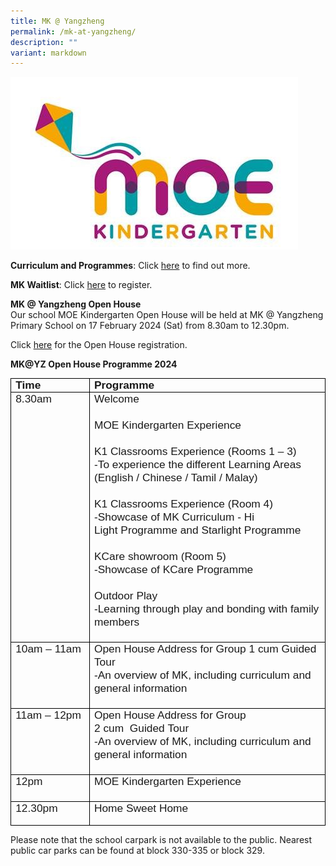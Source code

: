 ```yaml
---
title: MK @ Yangzheng
permalink: /mk-at-yangzheng/
description: ""
variant: markdown
---
```

[![MOE Kindergarten](/images/MOE%20Kindergarten.jpeg)](https://www.moe.gov.sg/preschool/moe-kindergarten)

 
**Curriculum and Programmes**:
Click&nbsp;[here](https://www.moe.gov.sg/preschool/moe-kindergarten)&nbsp;to find out more.
      
**MK Waitlist**: 
Click [here](https://form.gov.sg/65b6f4915b5a3eff995ad0b5) to register.

**MK @ Yangzheng Open House**  
Our school MOE Kindergarten Open House will be held at MK @ Yangzheng Primary School on 17 February 2024 (Sat) from 8.30am to 12.30pm.

  

Click&nbsp;[here](https://form.gov.sg/654c2c4128c6d00011d38319)&nbsp;for the Open House registration.

**MK@YZ Open House&nbsp;Programme&nbsp;2024**

<table style="font-family: &quot;Times New Roman&quot;; letter-spacing: normal; orphans: 2; text-transform: none; widows: 2; word-spacing: 0px; -webkit-text-stroke-width: 0px; text-decoration-thickness: initial; text-decoration-style: initial; text-decoration-color: initial; border-collapse: collapse; border: none;" cellpadding="0" cellspacing="0" border="1" class="MsoTableGrid"><tbody><tr><td style="width: 103.25pt; border: 1pt solid windowtext; padding: 0in 5.4pt;" valign="top" width="138"><p style="margin: 0in; font-size: 11pt; font-family: Calibri, sans-serif;" class="MsoNoSpacing"><b><span style="font-size: 13pt;" lang="EN-SG">Time</span></b></p></td><td style="width: 364.25pt; border-top: 1pt solid windowtext; border-right: 1pt solid windowtext; border-bottom: 1pt solid windowtext; border-image: initial; border-left: none; padding: 0in 5.4pt;" valign="top" width="486"><p style="margin: 0in; font-size: 11pt; font-family: Calibri, sans-serif;" class="MsoNoSpacing"><b><span style="font-size: 13pt;" lang="EN-SG">Programme</span></b></p></td></tr><tr><td style="width: 103.25pt; border-right: 1pt solid windowtext; border-bottom: 1pt solid windowtext; border-left: 1pt solid windowtext; border-image: initial; border-top: none; padding: 0in 5.4pt;" valign="top" width="138"><p style="margin: 0in; font-size: 11pt; font-family: Calibri, sans-serif;" class="MsoNoSpacing"><span style="font-size: 13pt;" lang="EN-SG">8.30am</span></p></td><td style="width: 364.25pt; border-top: none; border-left: none; border-bottom: 1pt solid windowtext; border-right: 1pt solid windowtext; padding: 0in 5.4pt;" valign="top" width="486"><p style="margin: 0in; font-size: 11pt; font-family: Calibri, sans-serif; line-height: normal;" class="MsoNormal"><span style="font-size: 13pt;">Welcome</span></p><p style="margin: 0in; font-size: 11pt; font-family: Calibri, sans-serif; line-height: normal;" class="MsoNormal"><span style="font-size: 13pt;">&nbsp;</span></p><p style="margin: 0in; font-size: 11pt; font-family: Calibri, sans-serif; line-height: normal;" class="MsoNormal"><span style="font-size: 13pt;">MOE Kindergarten Experience</span></p><p style="margin: 0in; font-size: 11pt; font-family: Calibri, sans-serif; line-height: normal;" class="MsoNormal"><span style="font-size: 13pt;" lang="EN-SG">&nbsp;</span></p><p style="margin: 0in; font-size: 11pt; font-family: Calibri, sans-serif; line-height: normal;" class="MsoNormal"><span style="font-size: 13pt;">K1 Classrooms Experience (Rooms 1 – 3)</span></p><p style="margin: 0in; font-size: 11pt; font-family: Calibri, sans-serif; line-height: normal;" class="MsoNormal"><span style="font-size: 13pt;">-To experience the different Learning Areas (English / Chinese / Tamil / Malay)</span></p><p style="margin: 0in; font-size: 11pt; font-family: Calibri, sans-serif; line-height: normal;" class="MsoNormal"><span style="font-size: 13pt;">&nbsp;</span></p><p style="margin: 0in; font-size: 11pt; font-family: Calibri, sans-serif; line-height: normal;" class="MsoNormal"><span style="font-size: 13pt;">K1 Classrooms Experience (Room 4)</span></p><p style="margin: 0in; font-size: 11pt; font-family: Calibri, sans-serif; line-height: normal;" class="MsoNormal"><span style="font-size: 13pt;">-Showcase of MK Curriculum - Hi Light<span>&nbsp;</span><span class="SpellE">Programme</span><span>&nbsp;</span>and Starlight<span>&nbsp;</span><span class="SpellE">Programme</span></span></p><p style="margin: 0in; font-size: 11pt; font-family: Calibri, sans-serif; line-height: normal;" class="MsoNormal"><span style="font-size: 13pt;">&nbsp;</span></p><p style="margin: 0in; font-size: 11pt; font-family: Calibri, sans-serif; line-height: normal;" class="MsoNormal"><span class="SpellE"><span style="font-size: 13pt;">KCare</span></span><span style="font-size: 13pt;"><span>&nbsp;</span>showroom (Room 5)</span></p><p style="margin: 0in; font-size: 11pt; font-family: Calibri, sans-serif; line-height: normal;" class="MsoNormal"><span style="font-size: 13pt;">-Showcase of<span>&nbsp;</span><span class="SpellE">KCare</span><span>&nbsp;</span><span class="SpellE">Programme</span></span></p><p style="margin: 0in; font-size: 11pt; font-family: Calibri, sans-serif; line-height: normal;" class="MsoNormal"><span style="font-size: 13pt;">&nbsp;</span></p><p style="margin: 0in; font-size: 11pt; font-family: Calibri, sans-serif; line-height: normal;" class="MsoNormal"><span style="font-size: 13pt;">Outdoor Play</span></p><p style="margin: 0in; font-size: 11pt; font-family: Calibri, sans-serif; line-height: normal;" class="MsoNormal"><span style="font-size: 13pt;">-Learning through play and bonding with family members</span></p><p style="margin: 0in; font-size: 11pt; font-family: Calibri, sans-serif; line-height: normal;" class="MsoNormal"><span style="font-size: 13pt;">&nbsp;</span></p></td></tr><tr><td style="width: 103.25pt; border-right: 1pt solid windowtext; border-bottom: 1pt solid windowtext; border-left: 1pt solid windowtext; border-image: initial; border-top: none; padding: 0in 5.4pt;" valign="top" width="138"><p style="margin: 0in; font-size: 11pt; font-family: Calibri, sans-serif;" class="MsoNoSpacing"><span style="font-size: 13pt;" lang="EN-SG">10am – 11am</span></p></td><td style="width: 364.25pt; border-top: none; border-left: none; border-bottom: 1pt solid windowtext; border-right: 1pt solid windowtext; padding: 0in 5.4pt;" valign="top" width="486"><p style="margin: 0in; font-size: 11pt; font-family: Calibri, sans-serif; line-height: normal;" class="MsoNormal"><span style="font-size: 13pt;">Open House Address for Group 1 cum Guided Tour</span></p><p style="margin: 0in; font-size: 11pt; font-family: Calibri, sans-serif; line-height: normal;" class="MsoNormal"><span style="font-size: 13pt;">-An overview of MK, including curriculum and general information</span></p><p style="margin: 0in; font-size: 11pt; font-family: Calibri, sans-serif; line-height: normal;" class="MsoNormal"><span style="font-size: 13pt;" lang="EN-SG">&nbsp;</span></p></td></tr><tr><td style="width: 103.25pt; border-right: 1pt solid windowtext; border-bottom: 1pt solid windowtext; border-left: 1pt solid windowtext; border-image: initial; border-top: none; padding: 0in 5.4pt;" valign="top" width="138"><p style="margin: 0in; font-size: 11pt; font-family: Calibri, sans-serif;" class="MsoNoSpacing"><span style="font-size: 13pt;" lang="EN-SG">11am – 12pm</span></p></td><td style="width: 364.25pt; border-top: none; border-left: none; border-bottom: 1pt solid windowtext; border-right: 1pt solid windowtext; padding: 0in 5.4pt;" valign="top" width="486"><p style="margin: 0in; font-size: 11pt; font-family: Calibri, sans-serif; line-height: normal;" class="MsoNormal"><span style="font-size: 13pt;">Open House Address for Group 2<span>&nbsp;</span><span class="GramE">cum<span>&nbsp;<span>&nbsp;</span></span>Guided</span><span>&nbsp;</span>Tour</span></p><p style="margin: 0in; font-size: 11pt; font-family: Calibri, sans-serif; line-height: normal;" class="MsoNormal"><span style="font-size: 13pt;">-An overview of MK, including curriculum and general information</span></p><p style="margin: 0in; font-size: 11pt; font-family: Calibri, sans-serif; line-height: normal;" class="MsoNormal"><span style="font-size: 13pt;">&nbsp;</span></p></td></tr><tr><td style="width: 103.25pt; border-right: 1pt solid windowtext; border-bottom: 1pt solid windowtext; border-left: 1pt solid windowtext; border-image: initial; border-top: none; padding: 0in 5.4pt;" valign="top" width="138"><p style="margin: 0in; font-size: 11pt; font-family: Calibri, sans-serif;" class="MsoNoSpacing"><span style="font-size: 13pt;" lang="EN-SG">12pm</span></p></td><td style="width: 364.25pt; border-top: none; border-left: none; border-bottom: 1pt solid windowtext; border-right: 1pt solid windowtext; padding: 0in 5.4pt;" valign="top" width="486"><p style="margin: 0in; font-size: 11pt; font-family: Calibri, sans-serif; line-height: normal;" class="MsoNormal"><span style="font-size: 13pt;">MOE Kindergarten Experience</span></p><p style="margin: 0in; font-size: 11pt; font-family: Calibri, sans-serif; line-height: normal;" class="MsoNormal"><span style="font-size: 13pt;">&nbsp;</span></p></td></tr><tr><td style="width: 103.25pt; border-right: 1pt solid windowtext; border-bottom: 1pt solid windowtext; border-left: 1pt solid windowtext; border-image: initial; border-top: none; padding: 0in 5.4pt;" valign="top" width="138"><p style="margin: 0in; font-size: 11pt; font-family: Calibri, sans-serif;" class="MsoNoSpacing"><span style="font-size: 13pt;" lang="EN-SG">12.30pm</span></p></td><td style="width: 364.25pt; border-top: none; border-left: none; border-bottom: 1pt solid windowtext; border-right: 1pt solid windowtext; padding: 0in 5.4pt;" valign="top" width="486"><p style="margin: 0in; font-size: 11pt; font-family: Calibri, sans-serif; line-height: normal;" class="MsoNormal"><span style="font-size: 13pt;">Home Sweet Home</span></p><p style="margin: 0in; font-size: 11pt; font-family: Calibri, sans-serif; line-height: normal;" class="MsoNormal"><span>&nbsp;</span></p></td></tr></tbody></table>

Please note that the school carpark is not available to the public.
Nearest public car parks can be found at block 330-335 or block 329.